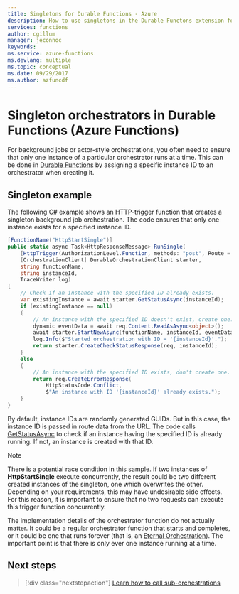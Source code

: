 ```yaml
---
title: Singletons for Durable Functions - Azure
description: How to use singletons in the Durable Functons extension for Azure Functions.
services: functions
author: cgillum
manager: jeconnoc
keywords:
ms.service: azure-functions
ms.devlang: multiple
ms.topic: conceptual
ms.date: 09/29/2017
ms.author: azfuncdf
---
```


# Singleton orchestrators in Durable Functions (Azure Functions)

For background jobs or actor-style orchestrations, you often need to ensure that only one instance of a particular orchestrator runs at a time. This can be done in [Durable Functions](durable-functions-overview.md) by assigning a specific instance ID to an orchestrator when creating it.

## Singleton example

The following C# example shows an HTTP-trigger function that creates a singleton background job orchestration. The code ensures that only one instance exists for a specified instance ID.

```cs
[FunctionName("HttpStartSingle")]
public static async Task<HttpResponseMessage> RunSingle(
    [HttpTrigger(AuthorizationLevel.Function, methods: "post", Route = "orchestrators/{functionName}/{instanceId}")] HttpRequestMessage req,
    [OrchestrationClient] DurableOrchestrationClient starter,
    string functionName,
    string instanceId,
    TraceWriter log)
{
    // Check if an instance with the specified ID already exists.
    var existingInstance = await starter.GetStatusAsync(instanceId);
    if (existingInstance == null)
    {
        // An instance with the specified ID doesn't exist, create one.
        dynamic eventData = await req.Content.ReadAsAsync<object>();
        await starter.StartNewAsync(functionName, instanceId, eventData);
        log.Info($"Started orchestration with ID = '{instanceId}'.");
        return starter.CreateCheckStatusResponse(req, instanceId);
    }
    else
    {
        // An instance with the specified ID exists, don't create one.
        return req.CreateErrorResponse(
            HttpStatusCode.Conflict,
            $"An instance with ID '{instanceId}' already exists.");
    }
}
```

By default, instance IDs are randomly generated GUIDs. But in this case, the instance ID is passed in route data from the URL. The code calls [GetStatusAsync](https://azure.github.io/azure-functions-durable-extension/api/Microsoft.Azure.WebJobs.DurableOrchestrationContext.html#Microsoft_Azure_WebJobs_DurableOrchestrationContext_GetStatusAsync_) to check if an instance having the specified ID is already running. If not, an instance is created with that ID.

> [!NOTE]
> There is a potential race condition in this sample. If two instances of **HttpStartSingle** execute concurrently, the result could be two different created instances of the singleton, one which overwrites the other. Depending on your requirements, this may have undesirable side effects. For this reason, it is important to ensure that no two requests can execute this trigger function concurrently.

The implementation details of the orchestrator function do not actually matter. It could be a regular orchestrator function that starts and completes, or it could be one that runs forever (that is, an [Eternal Orchestration](durable-functions-eternal-orchestrations.md)). The important point is that there is only ever one instance running at a time.

## Next steps

> [!div class="nextstepaction"]
> [Learn how to call sub-orchestrations](durable-functions-sub-orchestrations.md)
